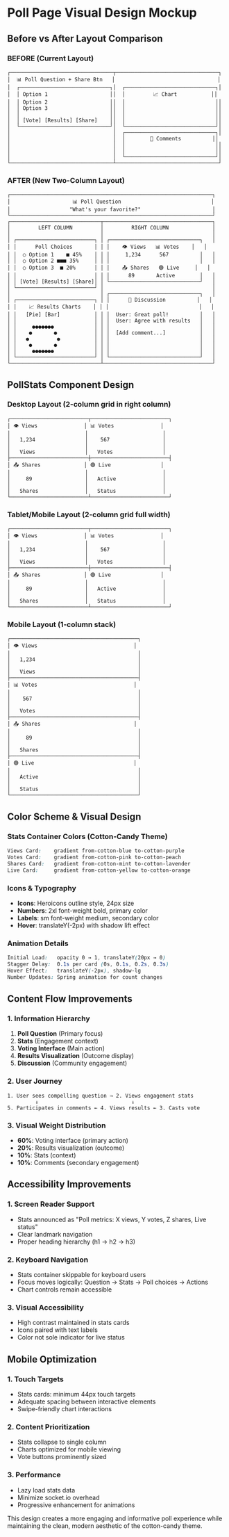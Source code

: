 # Poll Page Visual Design Mockup

## Before vs After Layout Comparison

### BEFORE (Current Layout)
```
┌─────────────────────────────────┬─────────────────────────────────┐
│  📊 Poll Question + Share Btn   │                                 │
│  ┌─────────────────────────────┐│  ┌─────────────────────────────┐│
│  │ Option 1                    ││  │         📈 Chart           ││
│  │ Option 2                    ││  │                             ││
│  │ Option 3                    ││  │                             ││
│  │                             ││  │                             ││
│  │ [Vote] [Results] [Share]    ││  │                             ││
│  └─────────────────────────────┘│  └─────────────────────────────┘│
│                                 │  ┌─────────────────────────────┐│
│                                 │  │        💬 Comments          ││
│                                 │  │                             ││
│                                 │  │                             ││
│                                 │  └─────────────────────────────┘│
└─────────────────────────────────┴─────────────────────────────────┘
```

### AFTER (New Two-Column Layout)
```
┌─────────────────────────────────────────────────────────────────┐
│                    📊 Poll Question                             │
│                   "What's your favorite?"                       │
└─────────────────────────────────────────────────────────────────┘
┌─────────────────────────────┬───────────────────────────────────┐
│         LEFT COLUMN         │         RIGHT COLUMN              │
│                             │                                   │
│ ┌─────────────────────────┐ │ ┌─────────────────────────────┐   │
│ │      Poll Choices       │ │ │    👁️ Views   📊 Votes    │   │
│ │  ○ Option 1    ■ 45%    │ │ │     1,234      567          │   │
│ │  ○ Option 2 ■■■ 35%     │ │ │                             │   │
│ │  ○ Option 3  ■ 20%      │ │ │    📤 Shares   🟢 Live     │   │
│ │                         │ │ │      89       Active        │   │
│ │ [Vote] [Results] [Share]│ │ └─────────────────────────────┘   │
│ └─────────────────────────┘ │                                   │
│                             │ ┌─────────────────────────────┐   │
│ ┌─────────────────────────┐ │ │      💬 Discussion          │   │
│ │    📈 Results Charts    │ │ │                             │   │
│ │   [Pie] [Bar]           │ │ │  User: Great poll!          │   │
│ │                         │ │ │  User: Agree with results   │   │
│ │     ●●●●●●●             │ │ │                             │   │
│ │    ●       ●            │ │ │  [Add comment...]           │   │
│ │   ●         ●           │ │ │                             │   │
│ │    ●       ●            │ │ │                             │   │
│ │     ●●●●●●●             │ │ │                             │   │
│ └─────────────────────────┘ │ └─────────────────────────────┘   │
└─────────────────────────────┴───────────────────────────────────┘
```

## PollStats Component Design

### Desktop Layout (2-column grid in right column)
```
┌─────────────────────────┬─────────────────────────┐
│ 👁️ Views               │ 📊 Votes               │
│                        │                        │
│   1,234                │    567                 │
│                        │                        │
│   Views                │   Votes                │
├─────────────────────────┼─────────────────────────┤
│ 📤 Shares              │ 🟢 Live                │
│                        │                        │
│     89                 │   Active               │
│                        │                        │
│   Shares               │   Status               │
└─────────────────────────┴─────────────────────────┘
```

### Tablet/Mobile Layout (2-column grid full width)
```
┌─────────────────────────┬─────────────────────────┐
│ 👁️ Views               │ 📊 Votes               │
│                        │                        │
│   1,234                │    567                 │
│                        │                        │
│   Views                │   Votes                │
├─────────────────────────┼─────────────────────────┤
│ 📤 Shares              │ 🟢 Live                │
│                        │                        │
│     89                 │   Active               │
│                        │                        │
│   Shares               │   Status               │
└─────────────────────────┴─────────────────────────┘
```

### Mobile Layout (1-column stack)
```
┌─────────────────────────────────────────┐
│ 👁️ Views                               │
│                                         │
│   1,234                                 │
│                                         │
│   Views                                 │
├─────────────────────────────────────────┤
│ 📊 Votes                               │
│                                         │
│    567                                  │
│                                         │
│   Votes                                 │
├─────────────────────────────────────────┤
│ 📤 Shares                              │
│                                         │
│     89                                  │
│                                         │
│   Shares                                │
├─────────────────────────────────────────┤
│ 🟢 Live                                │
│                                         │
│   Active                                │
│                                         │
│   Status                                │
└─────────────────────────────────────────┘
```

## Color Scheme & Visual Design

### Stats Container Colors (Cotton-Candy Theme)
```css
Views Card:    gradient from-cotton-blue to-cotton-purple
Votes Card:    gradient from-cotton-pink to-cotton-peach
Shares Card:   gradient from-cotton-mint to-cotton-lavender
Live Card:     gradient from-cotton-yellow to-cotton-orange
```

### Icons & Typography
- **Icons**: Heroicons outline style, 24px size
- **Numbers**: 2xl font-weight bold, primary color
- **Labels**: sm font-weight medium, secondary color
- **Hover**: translateY(-2px) with shadow lift effect

### Animation Details
```css
Initial Load:   opacity 0 → 1, translateY(20px → 0)
Stagger Delay:  0.1s per card (0s, 0.1s, 0.2s, 0.3s)
Hover Effect:   translateY(-2px), shadow-lg
Number Updates: Spring animation for count changes
```

## Content Flow Improvements

### 1. Information Hierarchy
1. **Poll Question** (Primary focus)
2. **Stats** (Engagement context)
3. **Voting Interface** (Main action)
4. **Results Visualization** (Outcome display)
5. **Discussion** (Community engagement)

### 2. User Journey
```
1. User sees compelling question → 2. Views engagement stats
         ↓                              ↓
5. Participates in comments ← 4. Views results ← 3. Casts vote
```

### 3. Visual Weight Distribution
- **60%**: Voting interface (primary action)
- **20%**: Results visualization (outcome)
- **10%**: Stats (context)
- **10%**: Comments (secondary engagement)

## Accessibility Improvements

### 1. Screen Reader Support
- Stats announced as "Poll metrics: X views, Y votes, Z shares, Live status"
- Clear landmark navigation
- Proper heading hierarchy (h1 → h2 → h3)

### 2. Keyboard Navigation
- Stats container skippable for keyboard users
- Focus moves logically: Question → Stats → Poll choices → Actions
- Chart controls remain accessible

### 3. Visual Accessibility
- High contrast maintained in stats cards
- Icons paired with text labels
- Color not sole indicator for live status

## Mobile Optimization

### 1. Touch Targets
- Stats cards: minimum 44px touch targets
- Adequate spacing between interactive elements
- Swipe-friendly chart interactions

### 2. Content Prioritization
- Stats collapse to single column
- Charts optimized for mobile viewing
- Vote buttons prominently sized

### 3. Performance
- Lazy load stats data
- Minimize socket.io overhead
- Progressive enhancement for animations

This design creates a more engaging and informative poll experience while maintaining the clean, modern aesthetic of the cotton-candy theme.